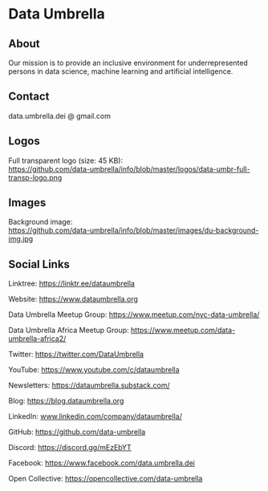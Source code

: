 # Data Umbrella

## About
Our mission is to provide an inclusive environment for underrepresented persons in data science, machine learning and artificial intelligence.

## Contact

data.umbrella.dei @ gmail.com


## Logos

Full transparent logo (size: 45 KB):  
https://github.com/data-umbrella/info/blob/master/logos/data-umbr-full-transp-logo.png


## Images

Background image:  
https://github.com/data-umbrella/info/blob/master/images/du-background-img.jpg

## Social Links
Linktree:  https://linktr.ee/dataumbrella

Website:  https://www.dataumbrella.org

Data Umbrella Meetup Group:  https://www.meetup.com/nyc-data-umbrella/

Data Umbrella Africa Meetup Group:  https://www.meetup.com/data-umbrella-africa2/

Twitter:  https://twitter.com/DataUmbrella

YouTube:  https://www.youtube.com/c/dataumbrella

Newsletters: https://dataumbrella.substack.com/

Blog:  https://blog.dataumbrella.org

LinkedIn:  www.linkedin.com/company/dataumbrella/

GitHub:  https://github.com/data-umbrella

Discord:  https://discord.gg/mEzEbYT

Facebook:  https://www.facebook.com/data.umbrella.dei

Open Collective:  https://opencollective.com/data-umbrella

